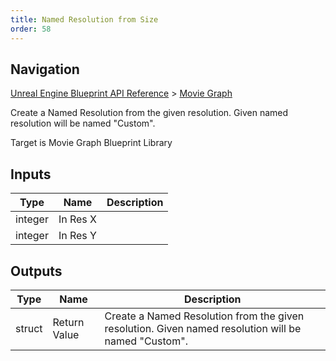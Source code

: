 ```yaml
---
title: Named Resolution from Size
order: 58
---
```

## Navigation

[Unreal Engine Blueprint API Reference](https://dev.epicgames.com/documentation/en-us/unreal-engine/BlueprintAPI) > [Movie Graph](https://dev.epicgames.com/documentation/en-us/unreal-engine/BlueprintAPI/MovieGraph)

Create a Named Resolution from the given resolution. Given named resolution will be named "Custom".

Target is Movie Graph Blueprint Library

## Inputs

| Type | Name | Description |
| --- | --- | --- |
| integer | In Res X |  |
| integer | In Res Y |  |

## Outputs

| Type | Name | Description |
| --- | --- | --- |
| struct | Return Value | Create a Named Resolution from the given resolution. Given named resolution will be named "Custom". |
